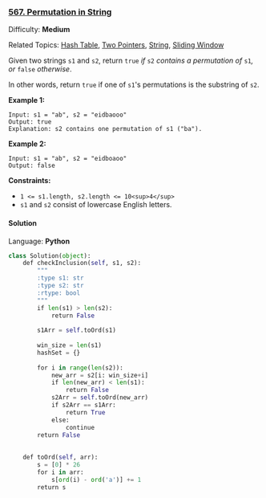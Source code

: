 ### [567\. Permutation in String](https://leetcode.com/problems/permutation-in-string/)

Difficulty: **Medium**  

Related Topics: [Hash Table](https://leetcode.com/tag/hash-table/), [Two Pointers](https://leetcode.com/tag/two-pointers/), [String](https://leetcode.com/tag/string/), [Sliding Window](https://leetcode.com/tag/sliding-window/)


Given two strings `s1` and `s2`, return `true` _if_ `s2` _contains a permutation of_ `s1`_, or_ `false` _otherwise_.

In other words, return `true` if one of `s1`'s permutations is the substring of `s2`.

**Example 1:**

```
Input: s1 = "ab", s2 = "eidbaooo"
Output: true
Explanation: s2 contains one permutation of s1 ("ba").
```

**Example 2:**

```
Input: s1 = "ab", s2 = "eidboaoo"
Output: false
```

**Constraints:**

*   `1 <= s1.length, s2.length <= 10<sup>4</sup>`
*   `s1` and `s2` consist of lowercase English letters.


#### Solution

Language: **Python**

```python
class Solution(object):
    def checkInclusion(self, s1, s2):
        """
        :type s1: str
        :type s2: str
        :rtype: bool
        """
        if len(s1) > len(s2):
            return False
​
        s1Arr = self.toOrd(s1)
​
        win_size = len(s1)
        hashSet = {}
​
        for i in range(len(s2)):
            new_arr = s2[i: win_size+i]
            if len(new_arr) < len(s1):
                return False
            s2Arr = self.toOrd(new_arr)
            if s2Arr == s1Arr:
                return True
            else:
                continue
        return False
​
​
    def toOrd(self, arr):
        s = [0] * 26
        for i in arr:
            s[ord(i) - ord('a')] += 1
        return s
```